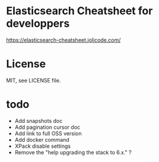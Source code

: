 # Elasticsearch Cheatsheet for developpers

https://elasticsearch-cheatsheet.jolicode.com/

# License

MIT, see LICENSE file.

# todo

- Add snapshots doc
- Add pagination cursor doc
- Add link to full OSS version
- Add docker command
- XPack disable settings
- Remove the "help upgrading the stack to 6.x." ?
